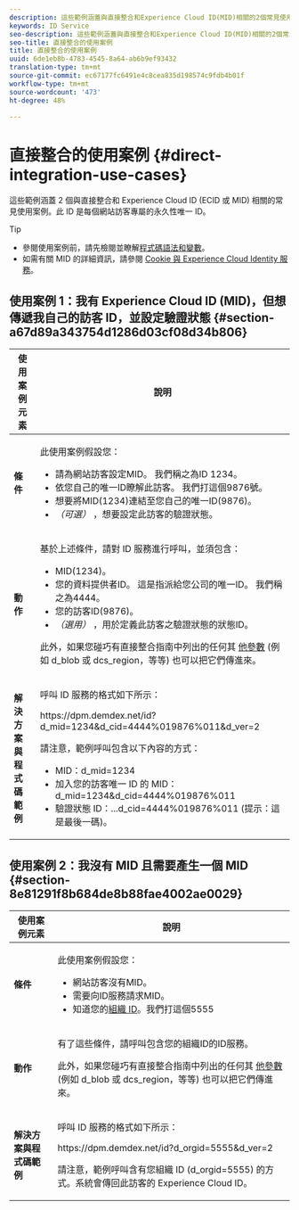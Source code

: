```yaml
---
description: 這些範例涵蓋與直接整合和Experience Cloud ID(MID)相關的2個常見使用案例。 MID是網站訪客的唯一、永續性ID。
keywords: ID Service
seo-description: 這些範例涵蓋與直接整合和Experience Cloud ID(MID)相關的2個常見使用案例。 MID是網站訪客的唯一、永續性ID。
seo-title: 直接整合的使用案例
title: 直接整合的使用案例
uuid: 6de1eb8b-4783-4545-8a64-ab6b9ef93432
translation-type: tm+mt
source-git-commit: ec67177fc6491e4c8cea835d198574c9fdb4b01f
workflow-type: tm+mt
source-wordcount: '473'
ht-degree: 48%

---
```



# 直接整合的使用案例 {#direct-integration-use-cases}

這些範例涵蓋 2 個與直接整合和 Experience Cloud ID (ECID 或 MID) 相關的常見使用案例。此 ID 是每個網站訪客專屬的永久性唯一 ID。

>[!TIP]
>
>* 參閱使用案例前，請先檢閱並瞭解[程式碼語法和變數](../implementation-guides/direct-integration.md#concept-4cd3206a84bb4687af0b312ae09648b9)。
>* 如需有關 MID 的詳細資訊，請參閱 [Cookie 與 Experience Cloud Identity 服務](../introduction/cookies.md)。

>



## 使用案例 1：我有 Experience Cloud ID (MID)，但想傳遞我自己的訪客 ID，並設定驗證狀態 {#section-a67d89a343754d1286d03cf08d34b806}

<table id="table_DA8840FCB51541109FE6DF20430E8924"> 
 <thead> 
  <tr> 
   <th colname="col1" class="entry"> 使用案例元素 </th> 
   <th colname="col2" class="entry"> 說明 </th> 
  </tr> 
 </thead>
 <tbody> 
  <tr> 
   <td colname="col1"> <p> <b>條件</b> </p> </td> 
   <td colname="col2"> <p>此使用案例假設您： </p> 
    <ul id="ul_F20231F83EE84889B78971A64E758757"> 
     <li id="li_20F3E96493724CD2BAF4B20AEE5CBF23">請為網站訪客設定MID。 我們稱之為ID 1234。 </li> 
     <li id="li_A358C58CC58C4FCBB7250F5ED108AA71">依您自己的唯一ID瞭解此訪客。 我們打這個9876號。 </li> 
     <li id="li_D93CE7182EBE4927A5C7A0BF414C03BC">想要將MID(1234)連結至您自己的唯一ID(9876)。 </li> 
     <li id="li_4611146E56624C2AB647733487A3F046"> <i>（可選）</i> ，想要設定此訪客的驗證狀態。 </li> 
    </ul> </td> 
  </tr> 
  <tr> 
   <td colname="col1"> <p> <b>動作</b> </p> </td> 
   <td colname="col2"> <p>基於上述條件，請對 ID 服務進行呼叫，並須包含： </p> 
    <ul id="ul_9ECB1A65266644E89E949C57D202D5A4"> 
     <li id="li_10A6F5A9C54D44A08F4F2E405E6019E2">MID(1234)。 </li> 
     <li id="li_4869572B40E54C54B88A2474DAC475A8">您的資料提供者ID。 這是指派給您公司的唯一ID。 我們稱之為4444。 </li> 
     <li id="li_05C8ED47488C4E289D84093127EC7B19">您的訪客ID(9876)。 </li> 
     <li id="li_3D1556AD18C843828A362CC604A9F76B"> <i>（選用）</i> ，用於定義此訪客之驗證狀態的狀態ID。 </li> 
    </ul> <p>此外，如果您碰巧有直接整合指南中列出的任何其 <a href="../implementation-guides/direct-integration.md#concept-4cd3206a84bb4687af0b312ae09648b9" format="dita" scope="local"> 他參數</a> (例如<span class="codeph"> d_blob</span> 或 <span class="codeph"> dcs_region</span>，等等) 也可以把它們傳進來。 </p> </td> 
  </tr> 
  <tr> 
   <td colname="col1"> <p> <b>解決方案與程式碼範例</b> </p> </td> 
   <td colname="col2"> <p>呼叫 ID 服務的格式如下所示： </p> <p> <span class="codeph">https://dpm.demdex.net/id?d_mid=1234&amp;d_cid=4444%019876%011&amp;d_ver=2</span> </p> <p>請注意，範例呼叫包含以下內容的方式： </p> 
    <ul id="ul_0667FBFD8D3C46BDBD027F484691EC97"> 
     <li id="li_FAB1FAE703DB48D1A32EE72684028964">MID：<span class="codeph">d_mid=1234</span> </li> 
     <li id="li_C97B74FF444F4BB4B4A5CB1CBBE52249">加入您的訪客唯一 ID 的 MID：<span class="codeph">d_mid=1234&amp;d_cid=4444%019876%011</span> </li> 
     <li id="li_D428DBF765234DD78DDF152C5EE8AB69">驗證狀態 ID：<span class="codeph">...d_cid=4444%019876%011</span> (提示：這是最後一碼)。 </li> 
    </ul> </td> 
  </tr> 
 </tbody> 
</table>

## 使用案例 2：我沒有 MID 且需要產生一個 MID {#section-8e81291f8b684de8b88fae4002ae0029}

<table id="table_666A92693F8A413096DF6A64770C1141"> 
 <thead> 
  <tr> 
   <th colname="col1" class="entry"> 使用案例元素 </th> 
   <th colname="col2" class="entry"> 說明 </th> 
  </tr> 
 </thead>
 <tbody> 
  <tr> 
   <td colname="col1"> <p> <b>條件</b> </p> </td> 
   <td colname="col2"> <p>此使用案例假設您： </p> 
    <ul id="ul_BF3BD821907B46A4B2EFA63146D35722"> 
     <li id="li_E658AE0671D14558B65FDD8992F25996">網站訪客沒有MID。 </li> 
     <li id="li_28A48BB3F71C4E4297F95A2D3E10AD7B">需要向ID服務請求MID。 </li> 
     <li id="li_E2C306B9308D41E5BFE2F23EF48F5A41">知道您的<a href="../reference/requirements.md#section-a02f537129a64ffbb690d5738d360c26" format="dita" scope="local">組織 ID</a>。我們打這個5555 </li> 
    </ul> </td> 
  </tr> 
  <tr> 
   <td colname="col1"> <p> <b>動作</b> </p> </td> 
   <td colname="col2"> <p>有了這些條件，請呼叫包含您的組織ID的ID服務。 </p> <p>此外，如果您碰巧有直接整合指南中列出的任何其 <a href="../implementation-guides/direct-integration.md#concept-4cd3206a84bb4687af0b312ae09648b9" format="dita" scope="local"> 他參數</a> (例如<span class="codeph"> d_blob</span> 或 <span class="codeph"> dcs_region</span>，等等) 也可以把它們傳進來。 </p> </td> 
  </tr> 
  <tr> 
   <td colname="col1"> <p> <b>解決方案與程式碼範例</b> </p> </td> 
   <td colname="col2"> <p>呼叫 ID 服務的格式如下所示： </p> <p> <span class="codeph">https://dpm.demdex.net/id?d_orgid=5555&amp;d_ver=2</span> </p> <p>請注意，範例呼叫含有您組織 ID <span class="codeph">(d_orgid=5555)</span> 的方式。系統會傳回此訪客的 <span class="keyword">Experience Cloud</span> ID。 </p> </td> 
  </tr> 
 </tbody> 
</table>

